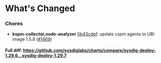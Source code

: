 # What's Changed

### Chores
- **kspm-collector,node-analyzer** [0b43cdef](https://github.com/sysdiglabs/charts/commit/0b43cdef544b2a5d553479027c9065964c6c4829): update cspm agents to UBI image 1.5.8 ([#1469](https://github.com/sysdiglabs/charts/issues/1469))
#### Full diff: https://github.com/sysdiglabs/charts/compare/sysdig-deploy-1.29.6...sysdig-deploy-1.29.7
